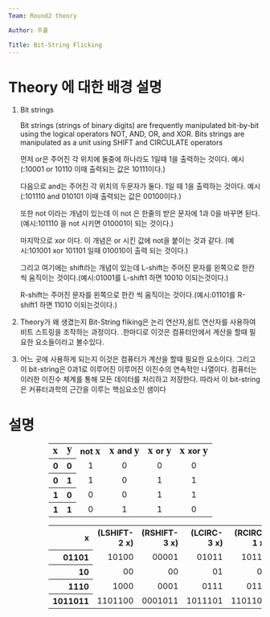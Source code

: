 ```yaml
---
Team: Round2 theory

Author: 주률

Title: Bit-String Flicking
---
```

<!--
1. 설명 조금 더 공식적인 언어로 작성할 것. (맞춤법 확인할 것)
2. 문제 / 풀이 포함할 것.
-->
# Theory 에 대한 배경 설명

1. Bit strings

    Bit strings (strings of binary digits) are frequently manipulated bit-by-bit using the logical operators NOT, AND, OR, and XOR. Bits strings are manipulated as a unit using SHIFT and CIRCULATE operators

    먼저 or은 주어진 각 위치에 둘중에 하나라도 1일때 1을 출력하는 것이다.
    예시(:10001 or 10110 이때 출력되는 값은 10111이다.)
    
    다음으로 and는 주어진 각 위치의 두문자가 둘다. 1일 때 1을 출력하는 것이다.
    예시(:101110 and 010101 이때 출력되는 값은 00100이다.)

    또한 not 이라는 개념이 있는데 이 not 은 한줄의 받은 문자에 1과 0을 바꾸면 된다.
    (예시:101110 을 not 시키면 010001이 되는 것이다.)


    마지막으로 xor 이다. 이 개념은 or 시킨 값에 not을 붙이는 것과 같다.
    (예시:101001 xor 101101 일때 010010이 출력 되는 것이다.)

    그리고 여기에는 shift라는 개념이 있는데
    L-shift는 주어진 문자를 왼쪽으로 한칸 씩 움직이는 것이다.(예시:01001를 L-shift1
    하면 10010 이되는것이다.)

    R-shift는 주어진 문자를 왼쪽으로 한칸 씩 움직이는 것이다.(예시:01101를 R-shift1
    하면 11010 이되는것이다.)


2. Theory가 왜 생겼는지
  Bit-String fliking은 논리 연산자,쉼트 연산자를 사용하여 비트 스트링을 조작하는 과정이다.
  .한마디로 이것은 컴퓨터안에서 계산을 할때 필요한 요소들이라고 볼수있다.

3. 어느 곳에 사용하게 되는지
이것은 컴퓨터가 계산을 할때 필요한 요소이다. 그리고 이 bit-string은 0과1로 이루어진 이루어진 이진수의 연속적인 나열이다. 컴퓨터는 이러한 이진수 체계를 통해 모든 데이터를 처리하고 저장한다. 따라서 이 bit-string은 커퓨터과학의 근간을 이루는 핵심요소인 샘이다

# 설명
<dl><dd><dl><dd><table class="wikitable" style="text-align: center">

<tbody><tr>
<th><span style="opacity: 1;"><span class="MathJax_Preview" style="display: none;"></span><span class="MathJax" id="MathJax-Element-3-Frame" tabindex="0" style=""><nobr><span class="math" id="MathJax-Span-7" style="width: 0.74em; display: inline-block;"><span style="display: inline-block; position: relative; width: 0.57em; height: 0px; font-size: 126%;"><span style="position: absolute; clip: rect(1.874em, 1000.51em, 2.667em, -999.997em); top: -2.491em; left: 0em;"><span class="mrow" id="MathJax-Span-8"><span class="mi" id="MathJax-Span-9" style="font-family: MathJax_Math-italic;">x</span></span><span style="display: inline-block; width: 0px; height: 2.497em;"></span></span></span><span style="display: inline-block; overflow: hidden; vertical-align: -0.068em; border-left: 0px solid; width: 0px; height: 0.718em;"></span></span></nobr></span><script type="math/tex" id="MathJax-Element-3">x</script></span>
</th>
<th><span style="opacity: 1;"><span class="MathJax_Preview" style="display: none;"></span><span class="MathJax" id="MathJax-Element-4-Frame" tabindex="0" style=""><nobr><span class="math" id="MathJax-Span-10" style="width: 0.683em; display: inline-block;"><span style="display: inline-block; position: relative; width: 0.513em; height: 0px; font-size: 126%;"><span style="position: absolute; clip: rect(1.874em, 1000.51em, 2.894em, -999.997em); top: -2.491em; left: 0em;"><span class="mrow" id="MathJax-Span-11"><span class="mi" id="MathJax-Span-12" style="font-family: MathJax_Math-italic;">y<span style="display: inline-block; overflow: hidden; height: 1px; width: 0.003em;"></span></span></span><span style="display: inline-block; width: 0px; height: 2.497em;"></span></span></span><span style="display: inline-block; overflow: hidden; vertical-align: -0.354em; border-left: 0px solid; width: 0px; height: 0.932em;"></span></span></nobr></span><script type="math/tex" id="MathJax-Element-4">y</script></span>
</th>
<th><b>not</b> <span style="opacity: 1;"><span class="MathJax_Preview" style="display: none;"></span><span class="MathJax" id="MathJax-Element-5-Frame" tabindex="0" style=""><nobr><span class="math" id="MathJax-Span-13" style="width: 0.74em; display: inline-block;"><span style="display: inline-block; position: relative; width: 0.57em; height: 0px; font-size: 126%;"><span style="position: absolute; clip: rect(1.874em, 1000.51em, 2.667em, -999.997em); top: -2.491em; left: 0em;"><span class="mrow" id="MathJax-Span-14"><span class="mi" id="MathJax-Span-15" style="font-family: MathJax_Math-italic;">x</span></span><span style="display: inline-block; width: 0px; height: 2.497em;"></span></span></span><span style="display: inline-block; overflow: hidden; vertical-align: -0.068em; border-left: 0px solid; width: 0px; height: 0.718em;"></span></span></nobr></span><script type="math/tex" id="MathJax-Element-5">x</script></span>
</th>
<th><span style="opacity: 1;"><span class="MathJax_Preview" style="display: none;"></span><span class="MathJax" id="MathJax-Element-6-Frame" tabindex="0" style=""><nobr><span class="math" id="MathJax-Span-16" style="width: 0.74em; display: inline-block;"><span style="display: inline-block; position: relative; width: 0.57em; height: 0px; font-size: 126%;"><span style="position: absolute; clip: rect(1.874em, 1000.51em, 2.667em, -999.997em); top: -2.491em; left: 0em;"><span class="mrow" id="MathJax-Span-17"><span class="mi" id="MathJax-Span-18" style="font-family: MathJax_Math-italic;">x</span></span><span style="display: inline-block; width: 0px; height: 2.497em;"></span></span></span><span style="display: inline-block; overflow: hidden; vertical-align: -0.068em; border-left: 0px solid; width: 0px; height: 0.718em;"></span></span></nobr></span><script type="math/tex" id="MathJax-Element-6">x</script></span> <b>and</b> <span style="opacity: 1;"><span class="MathJax_Preview" style="display: none;"></span><span class="MathJax" id="MathJax-Element-7-Frame" tabindex="0" style=""><nobr><span class="math" id="MathJax-Span-19" style="width: 0.683em; display: inline-block;"><span style="display: inline-block; position: relative; width: 0.513em; height: 0px; font-size: 126%;"><span style="position: absolute; clip: rect(1.874em, 1000.51em, 2.894em, -999.997em); top: -2.491em; left: 0em;"><span class="mrow" id="MathJax-Span-20"><span class="mi" id="MathJax-Span-21" style="font-family: MathJax_Math-italic;">y<span style="display: inline-block; overflow: hidden; height: 1px; width: 0.003em;"></span></span></span><span style="display: inline-block; width: 0px; height: 2.497em;"></span></span></span><span style="display: inline-block; overflow: hidden; vertical-align: -0.354em; border-left: 0px solid; width: 0px; height: 0.932em;"></span></span></nobr></span><script type="math/tex" id="MathJax-Element-7">y</script></span>
</th>
<th><span style="opacity: 1;"><span class="MathJax_Preview" style="display: none;"></span><span class="MathJax" id="MathJax-Element-8-Frame" tabindex="0" style=""><nobr><span class="math" id="MathJax-Span-22" style="width: 0.74em; display: inline-block;"><span style="display: inline-block; position: relative; width: 0.57em; height: 0px; font-size: 126%;"><span style="position: absolute; clip: rect(1.874em, 1000.51em, 2.667em, -999.997em); top: -2.491em; left: 0em;"><span class="mrow" id="MathJax-Span-23"><span class="mi" id="MathJax-Span-24" style="font-family: MathJax_Math-italic;">x</span></span><span style="display: inline-block; width: 0px; height: 2.497em;"></span></span></span><span style="display: inline-block; overflow: hidden; vertical-align: -0.068em; border-left: 0px solid; width: 0px; height: 0.718em;"></span></span></nobr></span><script type="math/tex" id="MathJax-Element-8">x</script></span> <b>or</b> <span style="opacity: 1;"><span class="MathJax_Preview" style="display: none;"></span><span class="MathJax" id="MathJax-Element-9-Frame" tabindex="0" style=""><nobr><span class="math" id="MathJax-Span-25" style="width: 0.683em; display: inline-block;"><span style="display: inline-block; position: relative; width: 0.513em; height: 0px; font-size: 126%;"><span style="position: absolute; clip: rect(1.874em, 1000.51em, 2.894em, -999.997em); top: -2.491em; left: 0em;"><span class="mrow" id="MathJax-Span-26"><span class="mi" id="MathJax-Span-27" style="font-family: MathJax_Math-italic;">y<span style="display: inline-block; overflow: hidden; height: 1px; width: 0.003em;"></span></span></span><span style="display: inline-block; width: 0px; height: 2.497em;"></span></span></span><span style="display: inline-block; overflow: hidden; vertical-align: -0.354em; border-left: 0px solid; width: 0px; height: 0.932em;"></span></span></nobr></span><script type="math/tex" id="MathJax-Element-9">y</script></span>
</th>
<th><span style="opacity: 1;"><span class="MathJax_Preview" style="display: none;"></span><span class="MathJax" id="MathJax-Element-10-Frame" tabindex="0" style=""><nobr><span class="math" id="MathJax-Span-28" style="width: 0.74em; display: inline-block;"><span style="display: inline-block; position: relative; width: 0.57em; height: 0px; font-size: 126%;"><span style="position: absolute; clip: rect(1.874em, 1000.51em, 2.667em, -999.997em); top: -2.491em; left: 0em;"><span class="mrow" id="MathJax-Span-29"><span class="mi" id="MathJax-Span-30" style="font-family: MathJax_Math-italic;">x</span></span><span style="display: inline-block; width: 0px; height: 2.497em;"></span></span></span><span style="display: inline-block; overflow: hidden; vertical-align: -0.068em; border-left: 0px solid; width: 0px; height: 0.718em;"></span></span></nobr></span><script type="math/tex" id="MathJax-Element-10">x</script></span> <b>xor</b> <span style="opacity: 1;"><span class="MathJax_Preview" style="display: none;"></span><span class="MathJax" id="MathJax-Element-11-Frame" tabindex="0" style=""><nobr><span class="math" id="MathJax-Span-31" style="width: 0.683em; display: inline-block;"><span style="display: inline-block; position: relative; width: 0.513em; height: 0px; font-size: 126%;"><span style="position: absolute; clip: rect(1.874em, 1000.51em, 2.894em, -999.997em); top: -2.491em; left: 0em;"><span class="mrow" id="MathJax-Span-32"><span class="mi" id="MathJax-Span-33" style="font-family: MathJax_Math-italic;">y<span style="display: inline-block; overflow: hidden; height: 1px; width: 0.003em;"></span></span></span><span style="display: inline-block; width: 0px; height: 2.497em;"></span></span></span><span style="display: inline-block; overflow: hidden; vertical-align: -0.354em; border-left: 0px solid; width: 0px; height: 0.932em;"></span></span></nobr></span><script type="math/tex" id="MathJax-Element-11">y</script></span>


</th></tr>
<tr>
<th>0
</th>
<th>0
</th>
<td>1
</td>
<td>0
</td>
<td>0
</td>
<td>0
</td></tr>
<tr>
<th>0
</th>
<th>1
</th>
<td>1
</td>
<td>0
</td>
<td>1
</td>
<td>1
</td></tr>
<tr>
<th>1
</th>
<th>0
</th>
<td>0
</td>
<td>0
</td>
<td>1
</td>
<td>1
</td></tr>
<tr>
<th>1
</th>
<th>1
</th>
<td>0
</td>
<td>1
</td>
<td>1
</td>
<td>0
</td></tr></tbody></table></dd></dl></dd></dl>




<dl><dd><dl><dd><table class="wikitable" style="text-align: right">

<tbody><tr>
<th>x
</th>
<th>(LSHIFT-2 x)
</th>
<th>(RSHIFT-3 x)
</th>
<th>(LCIRC-3 x)
</th>
<th>(RCIRC-1 x)
</th></tr>
<tr>
<th>01101
</th>
<td>10100
</td>
<td>00001
</td>
<td>01011
</td>
<td>10110
</td></tr>
<tr>
<th>10
</th>
<td>00
</td>
<td>00
</td>
<td>01
</td>
<td>01
</td></tr>
<tr>
<th>1110
</th>
<td>1000
</td>
<td>0001
</td>
<td>0111
</td>
<td>0111
</td></tr>
<tr>
<th>1011011
</th>
<td>1101100
</td>
<td>0001011
</td>
<td>1011101
</td>
<td>1101101
</td></tr></tbody></table></dd></dl></dd></dl>
